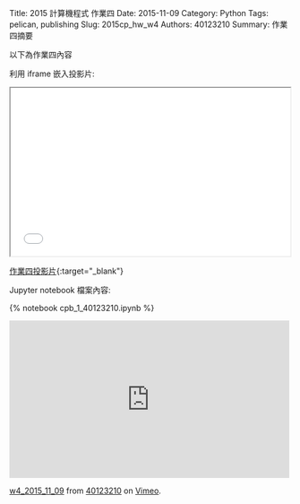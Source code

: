 Title: 2015 計算機程式 作業四
Date: 2015-11-09
Category: Python
Tags: pelican, publishing
Slug: 2015cp_hw_w4
Authors: 40123210
Summary: 作業四摘要

以下為作業四內容

利用 iframe 嵌入投影片:

<iframe src="40123210_cp_w4_p.html" width="500" height="300"></iframe>

[作業四投影片](40123210_cp_w4_p.html){:target="_blank"}

 Jupyter notebook 檔案內容:

{% notebook cpb_1_40123210.ipynb %}


<iframe src="https://player.vimeo.com/video/145056036" width="500" height="281" frameborder="0" webkitallowfullscreen mozallowfullscreen allowfullscreen></iframe> <p><a href="https://vimeo.com/145056036">w4_2015_11_09</a> from <a href="https://vimeo.com/user40881402">40123210</a> on <a href="https://vimeo.com">Vimeo</a>.</p>
